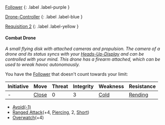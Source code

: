 
[Follower](Game/Core/Terminology#Follower)
{: .label .label-purple }

[Drone-Controller](Game/Blocks/Drone-Controller)
{: .label .label-blue }

[Requisition 2](Game/Deployment#Requisition)
{: .label .label-yellow }
#### Combat Drone
*A small flying disk with attached cameras and propulsion. The camera of a drone and its status syncs with your [Heads-Up-Display](Game/Blocks/Heads-Up-Display) and can be controlled with your mind. This drone has a firearm attached, which can be used to wreak havoc autonomously.*

You have the [Follower](Game/Core/Terminology#Follower) that doesn't count towards your limit:

| Initiative | Move | Threat | Integrity | Weakness | Resistance |
| ---------- | ---- | ------ | --------- | -------- | ---------- |
| -          | [Close](Game/Core/Movement#Close)     | 0       | 3          | [Cold](Game/Core/Injury#Cold)         | [Rending](Game/Core/Injury#Rending)           |

* [Avoid(-1)](Game/Core/Character-Actions#Avoid(X))
* [Ranged Attack](Game/Core/Character-Actions#Ranged%20Attack(X,%20TYPE,%20DAMAGE,%20RANGE))(+4, [Piercing](Game/Core/Injury#Piercing), 2, [Short](Game/Core/Movement#Short))
* [Overwatch](Game/Core/Character-Actions#Overwatch(X))(+4)
